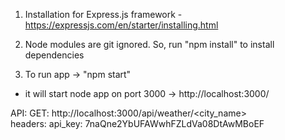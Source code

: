 
1. Installation for Express.js framework - https://expressjs.com/en/starter/installing.html

2. Node modules are git ignored. So, run "npm install" to install dependencies

3. To run app -> "npm start"
- it will start node app on port 3000 -> http://localhost:3000/

API:
GET: http://localhost:3000/api/weather/<city_name>    
headers: api_key: 7naQne2YbUFAWwhFZLdVa08DtAwMBoEF
